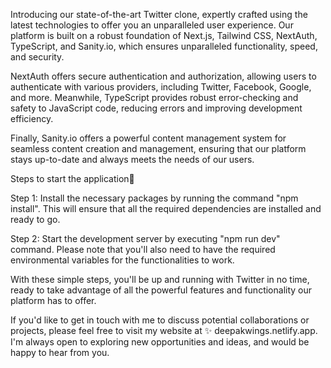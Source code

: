 Introducing our state-of-the-art Twitter clone, expertly crafted using the latest technologies to offer you an unparalleled user experience. Our platform is built on a robust foundation of Next.js, Tailwind CSS, NextAuth, TypeScript, and Sanity.io, which ensures unparalleled functionality, speed, and security.

NextAuth offers secure authentication and authorization, allowing users to authenticate with various providers, including Twitter, Facebook, Google, and more. Meanwhile, TypeScript provides robust error-checking and safety to JavaScript code, reducing errors and improving development efficiency.

Finally, Sanity.io offers a powerful content management system for seamless content creation and management, ensuring that our platform stays up-to-date and always meets the needs of our users.

Steps to start the application🚀

Step 1: Install the necessary packages by running the command "npm install". This will ensure that all the required dependencies are installed and ready to go.

Step 2: Start the development server by executing "npm run dev" command. Please note that you'll also need to have the required environmental variables for the functionalities to work.

With these simple steps, you'll be up and running with Twitter in no time, ready to take advantage of all the powerful features and functionality our platform has to offer.

If you'd like to get in touch with me to discuss potential collaborations or projects, please feel free to visit my website at ✨ deepakwings.netlify.app. I'm always open to exploring new opportunities and ideas, and would be happy to hear from you.
